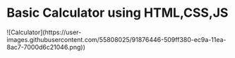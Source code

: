 <h1>Basic Calculator using HTML,CSS,JS</h1>
![Calculator](https://user-images.githubusercontent.com/55808025/91876446-509ff380-ec9a-11ea-8ac7-7000d6c21046.png))
